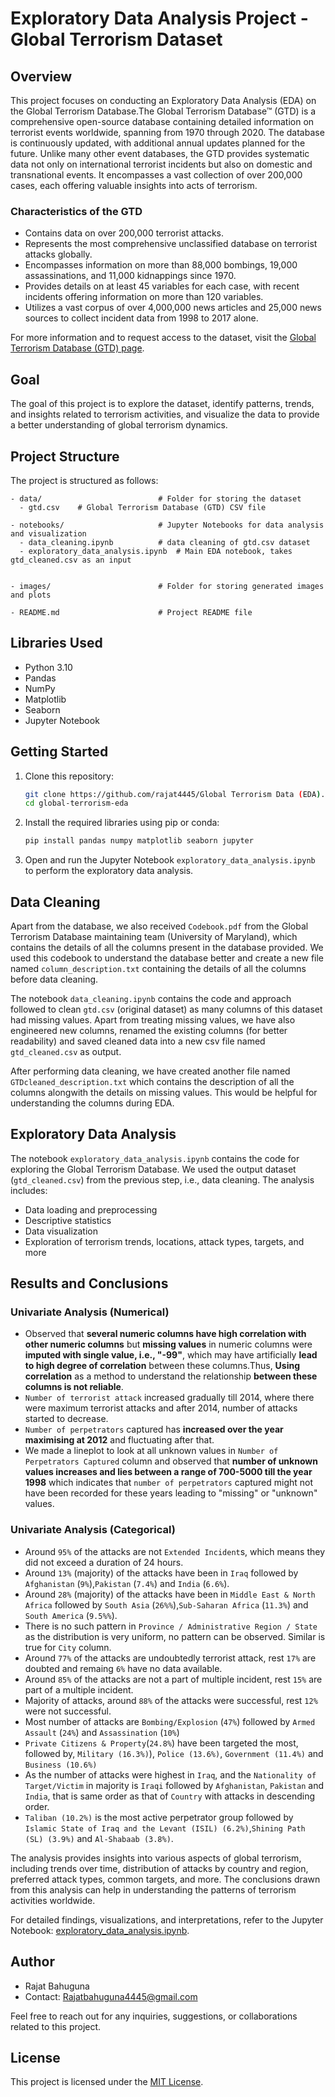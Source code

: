 # Exploratory Data Analysis Project - Global Terrorism Dataset

## Overview

This project focuses on conducting an Exploratory Data Analysis (EDA) on the Global Terrorism Database.The Global Terrorism Database™ (GTD) is a comprehensive open-source database containing detailed information on terrorist events worldwide, spanning from 1970 through 2020. The database is continuously updated, with additional annual updates planned for the future. Unlike many other event databases, the GTD provides systematic data not only on international terrorist incidents but also on domestic and transnational events. It encompasses a vast collection of over 200,000 cases, each offering valuable insights into acts of terrorism.

### Characteristics of the GTD

- Contains data on over 200,000 terrorist attacks.
- Represents the most comprehensive unclassified database on terrorist attacks globally.
- Encompasses information on more than 88,000 bombings, 19,000 assassinations, and 11,000 kidnappings since 1970.
- Provides details on at least 45 variables for each case, with recent incidents offering information on more than 120 variables.
- Utilizes a vast corpus of over 4,000,000 news articles and 25,000 news sources to collect incident data from 1998 to 2017 alone.

For more information and to request access to the dataset, visit the [Global Terrorism Database (GTD) page](https://www.start.umd.edu/gtd/about/).

## Goal

The goal of this project is to explore the dataset, identify patterns, trends, and insights related to terrorism activities, and visualize the data to provide a better understanding of global terrorism dynamics.

## Project Structure

The project is structured as follows:

```
- data/                          # Folder for storing the dataset
  - gtd.csv    # Global Terrorism Database (GTD) CSV file
  
- notebooks/                     # Jupyter Notebooks for data analysis and visualization
  - data_cleaning.ipynb          # data cleaning of gtd.csv dataset
  - exploratory_data_analysis.ipynb  # Main EDA notebook, takes gtd_cleaned.csv as an input
  
  
- images/                        # Folder for storing generated images and plots
  
- README.md                      # Project README file
```

## Libraries Used

- Python 3.10
- Pandas
- NumPy
- Matplotlib
- Seaborn
- Jupyter Notebook

## Getting Started

1. Clone this repository:

   ```bash
   git clone https://github.com/rajat4445/Global Terrorism Data (EDA).git
   cd global-terrorism-eda
   ```

2. Install the required libraries using pip or conda:

   ```bash
   pip install pandas numpy matplotlib seaborn jupyter
   ```

3. Open and run the Jupyter Notebook `exploratory_data_analysis.ipynb` to perform the exploratory data analysis.

## Data Cleaning

Apart from the database, we also received `Codebook.pdf` from the Global Terrorism Database maintaining team (University of Maryland), which contains the details of all the columns present in the database provided. We used this codebook to understand the database better and create a new file named `column_description.txt` containing the details of all the columns before data cleaning.

The notebook `data_cleaning.ipynb` contains the code and approach followed to clean `gtd.csv` (original dataset) as many columns of this dataset had missing values. Apart from treating missing values, we have also engineered new columns, renamed the existing columns (for better readability) and saved cleaned data into a new csv file named `gtd_cleaned.csv` as output. 

After performing data cleaning, we have created another file named `GTDcleaned_description.txt` which contains the description of all the columns alongwith the details on missing values. This would be helpful for understanding the columns during EDA.

## Exploratory Data Analysis

The notebook `exploratory_data_analysis.ipynb` contains the code for exploring the Global Terrorism Database. We used the output dataset (`gtd_cleaned.csv`) from the previous step, i.e., data cleaning.  The analysis includes:

- Data loading and preprocessing
- Descriptive statistics
- Data visualization
- Exploration of terrorism trends, locations, attack types, targets, and more

## Results and Conclusions

### Univariate Analysis (Numerical)

- Observed that **several numeric columns have high correlation with other numeric columns** but **missing values** in numeric columns were **imputed with single value, i.e., "-99"**, which may have artificially **lead to high degree of correlation** between these columns.Thus, **Using correlation** as a method to understand the relationship **between these columns is not reliable**.
- `Number of terrorist attack` increased gradually till 2014, where there were maximum terrorist attacks and after 2014, number of attacks started to decrease.
- `Number of perpetrators` captured has **increased over the year maximising at 2012** and fluctuating after that.
- We made a lineplot to look at all unknown values in `Number of Perpetrators Captured` column and observed that **number of unknown values increases and lies between a range of 700-5000 till the year 1998** which indicates that `number of perpetrators` captured might not have been recorded for these years leading to "missing" or "unknown" values.

### Univariate Analysis (Categorical)

- Around `95%` of the attacks are not `Extended Incident`s, which means they did not exceed a duration of 24 hours.
- Around `13%` (majority) of the attacks have been in `Iraq` followed by `Afghanistan` (`9%`),`Pakistan` (`7.4%`) and `India` (`6.6%`).
- Around `28%` (majority) of the attacks have been in `Middle East & North Africa` followed by `South Asia` (`26%%`),`Sub-Saharan Africa` (`11.3%`) and `South America` (`9.5%%`).
- There is no such pattern in `Province / Administrative Region / State` as the distribution is very uniform, no pattern can be observed. Similar is true for `City` column.
- Around `77%` of the attacks are undoubtedly terrorist attack, rest `17%` are doubted and remaing `6%` have no data available.
- Around `85%` of the attacks are not a part of multiple incident, rest `15%` are part of a multiple incident.
- Majority of attacks, around `88%` of the attacks were successful, rest `12%` were not successful.
- Most number of attacks are `Bombing/Explosion` (`47%`) followed by `Armed Assault` (`24%`) and `Assassination` (`10%`)
- `Private Citizens & Property`(`24.8%`) have been targeted the most, followed by, `Military (16.3%)`), `Police (13.6%)`, `Government (11.4%)` and `Business (10.6%)`
- As the number of attacks were highest in `Iraq`, and the `Nationality of Target/Victim` in majority is `Iraqi` followed by `Afghanistan`, `Pakistan` and `India`, that is same order as that of `Country` with attacks in descending order.
- `Taliban (10.2%)` is the most active perpetrator group followed by `Islamic State of Iraq and the Levant (ISIL) (6.2%)`,`Shining Path (SL) (3.9%)` and `Al-Shabaab (3.8%)`.

  

The analysis provides insights into various aspects of global terrorism, including trends over time, distribution of attacks by country and region, preferred attack types, common targets, and more. The conclusions drawn from this analysis can help in understanding the patterns of terrorism activities worldwide.

For detailed findings, visualizations, and interpretations, refer to the Jupyter Notebook: [exploratory_data_analysis.ipynb](notebooks/exploratory_data_analysis.ipynb).

## Author

- Rajat Bahuguna
- Contact: Rajatbahuguna4445@gmail.com

Feel free to reach out for any inquiries, suggestions, or collaborations related to this project.

## License

This project is licensed under the [MIT License](LICENSE).
